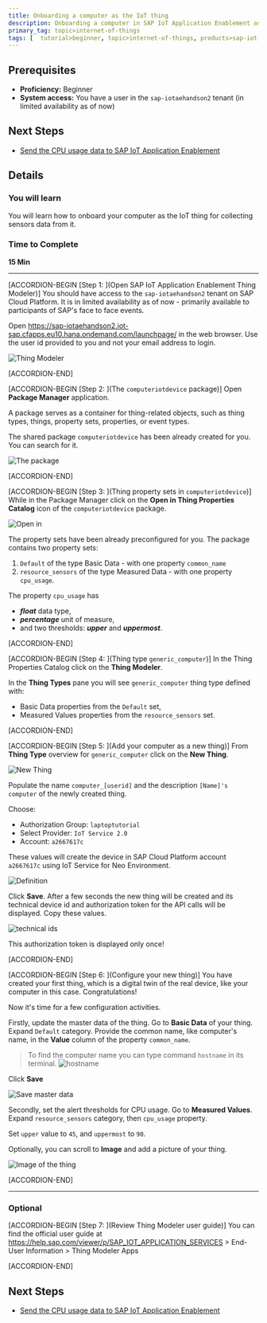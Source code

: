 ```yaml
---
title: Onboarding a computer as the IoT thing
description: Onboarding a computer in SAP IoT Application Enablement as the thing
primary_tag: topic>internet-of-things
tags: [  tutorial>beginner, topic>internet-of-things, products>sap-iot-application-enablement, products>sap-cloud-platform ]
---
```


## Prerequisites  
 - **Proficiency:** Beginner
 - **System access:** You have a user in the `sap-iotaehandson2` tenant (in limited availability as of now)


## Next Steps
 - [Send the CPU usage data to SAP IoT Application Enablement](https://www.sap.com/developer/tutorials/iotae-comp-sendpy0.html)

## Details
### You will learn  
You will learn how to onboard your computer as the IoT thing for collecting sensors data from it.

### Time to Complete
**15 Min**

---

[ACCORDION-BEGIN [Step 1: ](Open SAP IoT Application Enablement Thing Modeler)]
You should have access to the `sap-iotaehandson2` tenant on SAP Cloud Platform. It is in limited availability as of now - primarily available to participants of SAP's face to face events.

Open https://sap-iotaehandson2.iot-sap.cfapps.eu10.hana.ondemand.com/launchpage/ in the web browser. Use the user id provided to you and not your email address to login.

![Thing Modeler](iotaecomptm0010.jpg)


[ACCORDION-END]

[ACCORDION-BEGIN [Step 2: ](The `computeriotdevice` package)]
Open **Package Manager** application.

A package serves as a container for thing-related objects, such as thing types, things, property sets, properties, or event types.

The shared package `computeriotdevice` has been already created for you. You can search for it.

![The package](iotaecomptm0020.jpg)


[ACCORDION-END]


[ACCORDION-BEGIN [Step 3: ](Thing property sets in `computeriotdevice`)]
While in the Package Manager click on the **Open in Thing Properties Catalog** icon of the `computeriotdevice` package.

![Open in ](iotaecomptm0030.jpg)

The property sets have been already preconfigured for you. The package contains two property sets:
 1. `Default` of the type Basic Data - with one property `common_name`
 2. `resource_sensors` of the type Measured Data - with one property `cpu_usage`.

The property `cpu_usage` has
 - ___float___ data type,
 - ___percentage___ unit of measure,
 - and two thresholds: ___upper___ and ___uppermost___.


[ACCORDION-END]

[ACCORDION-BEGIN [Step 4: ](Thing type `generic_computer`)]
In the Thing Properties Catalog click on the **Thing Modeler**.

In the **Thing Types** pane you will see `generic_computer` thing type defined with:
 - Basic Data properties from the `Default` set,
 - Measured Values properties from the `resource_sensors` set.


[ACCORDION-END]

[ACCORDION-BEGIN [Step 5: ](Add your computer as a new thing)]
From **Thing Type** overview for `generic_computer` click on the **New Thing**.

![New Thing](iotaecomptm0060.jpg)

Populate the name `computer_[userid]` and the description `[Name]'s computer` of the newly created thing.

Choose:
 - Authorization Group: `laptoptutorial`
 - Select Provider: `IoT Service 2.0`
 - Account: `a2667617c`

These values will create the device in SAP Cloud Platform account `a2667617c` using IoT Service for Neo Environment.

![Definition](iotaecomptm0080.jpg)

Click **Save**. After a few seconds the new thing will be created and its technical device id and authorization token for the API calls will be displayed. Copy these values.

![technical ids](iotaecomptm0090.jpg)

This authorization token is displayed only once!




[ACCORDION-END]

[ACCORDION-BEGIN [Step 6: ](Configure your new thing)]
You have created your first thing, which is a digital twin of the real device, like your computer in this case. Congratulations!

Now it's time for a few configuration activities.

Firstly, update the master data of the thing. Go to **Basic Data** of your thing. Expand `Default` category. Provide the common name, like computer's name, in the **Value** column of the property `common_name`.

>To find the computer name you can type command `hostname` in its terminal.
>![hostname](iotaecomptm0110.jpg)


Click **Save**

![Save master data](iotaecomptm0100.jpg)

Secondly, set the alert thresholds for CPU usage. Go to **Measured Values**. Expand `resource_sensors` category, then `cpu_usage` property.

Set `upper` value to `45`, and `uppermost` to `90`.

Optionally, you can scroll to **Image** and add a picture of your thing.

![Image of the thing](iotaecomptm0120.jpg)


[ACCORDION-END]

---

### Optional


[ACCORDION-BEGIN [Step 7: ](Review Thing Modeler user guide)]
You can find the official user guide at https://help.sap.com/viewer/p/SAP_IOT_APPLICATION_SERVICES > End-User Information > Thing Modeler Apps


[ACCORDION-END]


## Next Steps
 - [Send the CPU usage data to SAP IoT Application Enablement](https://www.sap.com/developer/tutorials/iotae-comp-sendpy0.html)
